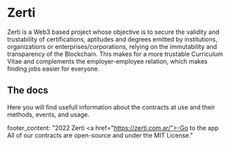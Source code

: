 # Zerti
Zerti is a Web3 based project whose objective is to secure the validity and trustability of certifications, aptitudes and degrees emitted by institutions, organizations or enterprises/corporations, relying on the immutability and transparency of the Blockchain. This makes for a more trustable Curriculum Vitae and complements the employer-employee relation, which makes finding jobs easier for everyone.

## The docs
Here you will find usefull information about the contracts at use and their methods, events, and usage.  

footer_content: "2022 Zerti <a href=\"https://zerti.com.ar/">-Go to the app</a>
<br>All of our contracts are open-source and under the MIT License."